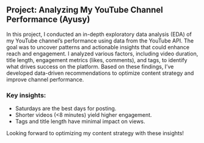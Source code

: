 ## Project: Analyzing My YouTube Channel Performance (Ayusy)
In this project, I conducted an in-depth exploratory data analysis (EDA) of my YouTube channel’s performance using data from the YouTube API. The goal was to uncover patterns and actionable insights that could enhance reach and engagement. I analyzed various factors, including video duration, title length, engagement metrics (likes, comments), and tags, to identify what drives success on the platform. Based on these findings, I’ve developed data-driven recommendations to optimize content strategy and improve channel performance.

### Key insights:
- Saturdays are the best days for posting.
- Shorter videos (<8 minutes) yield higher engagement.
- Tags and title length have minimal impact on views.

Looking forward to optimizing my content strategy with these insights!


